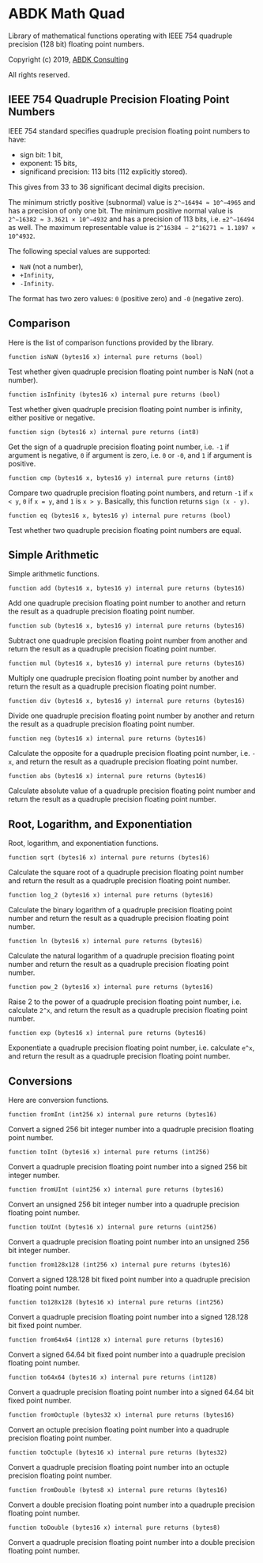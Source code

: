 # ABDK Math Quad

Library of mathematical functions operating with IEEE 754 quadruple precision
(128 bit) floating point numbers.

Copyright (c) 2019, [ABDK Consulting](https://abdk.consulting/)

All rights reserved.

## IEEE 754 Quadruple Precision Floating Point Numbers

IEEE 754 standard specifies quadruple precision floating point numbers to have:

-   sign bit: 1 bit,
-   exponent: 15 bits,
-   significand precision: 113 bits (112 explicitly stored).

This gives from 33 to 36 significant decimal digits precision.

The minimum strictly positive (subnormal) value is `2^−16494 ≈ 10^−4965`
and has a precision of only one bit. The minimum positive normal value is
`2^−16382 ≈ 3.3621 × 10^−4932` and has a precision of 113 bits, i.e.
`±2^−16494` as well. The maximum representable value is
`2^16384 − 2^16271 ≈ 1.1897 × 10^4932`.

The following special values are supported:

-   `NaN` (not a number),
-   `+Infinity`,
-   `-Infinity`.

The format has two zero values: `0` (positive zero) and `-0` (negative zero).

## Comparison

Here is the list of comparison functions provided by the library.

    function isNaN (bytes16 x) internal pure returns (bool)

Test whether given quadruple precision floating point number is NaN (not a
number).

    function isInfinity (bytes16 x) internal pure returns (bool)

Test whether given quadruple precision floating point number is infinity, either
positive or negative.

    function sign (bytes16 x) internal pure returns (int8)

Get the sign of a quadruple precision floating point number, i.e. `-1` if
argument is negative, `0` if argument is zero, i.e. `0` or `-0`, and `1` if
argument is positive.

    function cmp (bytes16 x, bytes16 y) internal pure returns (int8)

Compare two quadruple precision floating point numbers, and return `-1` if
`x < y`, `0` if `x = y`, and `1` is `x > y`. Basically, this function
returns `sign (x - y)`.

    function eq (bytes16 x, bytes16 y) internal pure returns (bool)

Test whether two quadruple precision floating point numbers are equal.

## Simple Arithmetic

Simple arithmetic functions.

    function add (bytes16 x, bytes16 y) internal pure returns (bytes16)

Add one quadruple precision floating point number to another and return the
result as a quadruple precision floating point number.

    function sub (bytes16 x, bytes16 y) internal pure returns (bytes16)

Subtract one quadruple precision floating point number from another and
return the result as a quadruple precision floating point number.

    function mul (bytes16 x, bytes16 y) internal pure returns (bytes16)

Multiply one quadruple precision floating point number by another and return the
result as a quadruple precision floating point number.

    function div (bytes16 x, bytes16 y) internal pure returns (bytes16)

Divide one quadruple precision floating point number by another and return the
result as a quadruple precision floating point number.

    function neg (bytes16 x) internal pure returns (bytes16)

Calculate the opposite for a quadruple precision floating point number, i.e.
`-x`, and return the result as a quadruple precision floating point number.

    function abs (bytes16 x) internal pure returns (bytes16)

Calculate absolute value of a quadruple precision floating point number and
return the result as a quadruple precision floating point number.

## Root, Logarithm, and Exponentiation

Root, logarithm, and exponentiation functions.

    function sqrt (bytes16 x) internal pure returns (bytes16)

Calculate the square root of a quadruple precision floating point number and
return the result as a quadruple precision floating point number.

    function log_2 (bytes16 x) internal pure returns (bytes16)

Calculate the binary logarithm of a quadruple precision floating point number
and return the result as a quadruple precision floating point number.

    function ln (bytes16 x) internal pure returns (bytes16)

Calculate the natural logarithm of a quadruple precision floating point number
and return the result as a quadruple precision floating point number.

    function pow_2 (bytes16 x) internal pure returns (bytes16)

Raise 2 to the power of a quadruple precision floating point number, i.e.
calculate `2^x`, and return the result as a quadruple precision floating
point number.

    function exp (bytes16 x) internal pure returns (bytes16)

Exponentiate a quadruple precision floating point number, i.e. calculate
`e^x`, and return the result as a quadruple precision floating point number.

## Conversions

Here are conversion functions.

    function fromInt (int256 x) internal pure returns (bytes16)

Convert a signed 256 bit integer number into a quadruple precision floating
point number.

    function toInt (bytes16 x) internal pure returns (int256)

Convert a quadruple precision floating point number into a signed 256 bit
integer number.

    function fromUInt (uint256 x) internal pure returns (bytes16)

Convert an unsigned 256 bit integer number into a quadruple precision floating
point number.

    function toUInt (bytes16 x) internal pure returns (uint256)

Convert a quadruple precision floating point number into an unsigned 256 bit
integer number.

    function from128x128 (int256 x) internal pure returns (bytes16)

Convert a signed 128.128 bit fixed point number into a quadruple precision
floating point number.

    function to128x128 (bytes16 x) internal pure returns (int256)

Convert a quadruple precision floating point number into a signed 128.128 bit
fixed point number.

    function from64x64 (int128 x) internal pure returns (bytes16)

Convert a signed 64.64 bit fixed point number into a quadruple precision
floating point number.

    function to64x64 (bytes16 x) internal pure returns (int128)

Convert a quadruple precision floating point number into a signed 64.64 bit
fixed point number.

    function fromOctuple (bytes32 x) internal pure returns (bytes16)

Convert an octuple precision floating point number into a quadruple precision
floating point number.

    function toOctuple (bytes16 x) internal pure returns (bytes32)

Convert a quadruple precision floating point number into an octuple precision
floating point number.

    function fromDouble (bytes8 x) internal pure returns (bytes16)

Convert a double precision floating point number into a quadruple precision
floating point number.

    function toDouble (bytes16 x) internal pure returns (bytes8)

Convert a quadruple precision floating point number into a double precision
floating point number.
